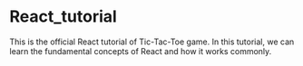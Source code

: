# React_tutorial
This is the official React tutorial of Tic-Tac-Toe game. In this tutorial, we can learn the fundamental concepts of React and how it works commonly.
